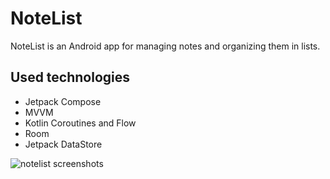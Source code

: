 # NoteList
NoteList is an Android app for managing notes and organizing them in lists.

## Used technologies
- Jetpack Compose
- MVVM
- Kotlin Coroutines and Flow
- Room
- Jetpack DataStore

![notelist screenshots](https://user-images.githubusercontent.com/12444628/222925488-abc44943-4e93-4c6f-9f42-9faa32e7f93f.png)

